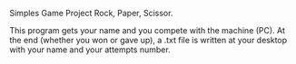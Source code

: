 Simples Game Project Rock, Paper, Scissor.


This program gets your name and you compete with the machine (PC).
At the end (whether you won or gave up), a .txt file is written at your desktop with your name and your attempts number.
